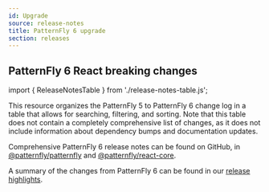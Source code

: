 ```yaml
---
id: Upgrade
source: release-notes
title: PatternFly 6 upgrade
section: releases
---
```


## PatternFly 6 React breaking changes

import { ReleaseNotesTable } from './release-notes-table.js';

This resource organizes the PatternFly 5 to PatternFly 6 change log in a table that allows for searching, filtering, and sorting.
Note that this table does not contain a completely comprehensive list of changes, as it does not include information about dependency bumps and documentation updates.

Comprehensive PatternFly 6 release notes can be found on GitHub, in [@patternfly/patternfly](https://github.com/patternfly/patternfly/releases) and [@patternfly/react-core](https://github.com/patternfly/patternfly-react/releases).

A summary of the changes from PatternFly 6 can be found in our [release highlights](/get-started/release-highlights/).

<ReleaseNotesTable/>
